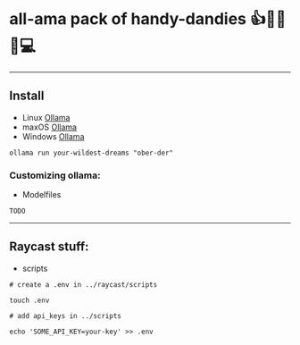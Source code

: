 # all-ama pack of handy-dandies 👍🧿👄🧿💻   
---  

## Install  
* Linux [Ollama](https://ollama.com/download/linux)  
* maxOS [Ollama](https://ollama.com/download/linux)  
* Windows [Ollama](https://ollama.com/download/linux)  

```
ollama run your-wildest-dreams "ober-der"  
```  

 ### Customizing ollama:
* Modelfiles  
```
TODO
```

---  
## Raycast stuff:  
* scripts  
```
# create a .env in ../raycast/scripts

touch .env
```  
  

```
# add api_keys in ../scripts

echo 'SOME_API_KEY=your-key' >> .env
```